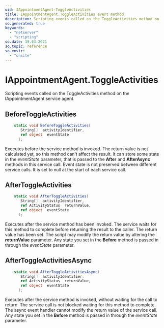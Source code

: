 ```yaml
---
uid: IAppointmentAgent-ToggleActivities
title: IAppointmentAgent.ToggleActivities event method
description: Scripting events called on the ToggleActivities method on the IAppointmentAgent service agent.
so.generated: true
keywords:
  - "netserver"
  - "scripting"
so.date: 19.03.2021
so.topic: reference
so.envir:
  - "onsite"
---
```

# IAppointmentAgent.ToggleActivities

Scripting events called on the <see cref='M:SuperOffice.CRM.Services.IAppointmentAgent.ToggleActivities'>ToggleActivities</see> method on the <see cref='IAppointmentAgent'>IAppointmentAgent</see>  service agent.

## BeforeToggleActivities
```cs
    static void BeforeToggleActivities(
       String[]  activityIdentifier,
       ref object  eventState
      );
```
Executes before the service method is invoked.
The return value is not calculated yet, so this method can't affect the result.
It can store some state in the *eventState* parameter, that is passed to the **After** and **AfterAsync** methods in this service call.
Event state is not preserved between different service calls. It is set to null at the start of each service call.
## AfterToggleActivities
```cs
    static void AfterToggleActivities(
       String[]  activityIdentifier,
       ref ActivityStatus  returnValue,
       ref object  eventState
      );
```
Executes after the service method has been invoked. The service waits for this method to complete before returning the result to the caller.
The return value has been set. The script may modify the return value by altering the **returnValue** parameter.
Any state you set in the **Before** method is passed in through the *eventState* parameter.
## AfterToggleActivitiesAsync
```cs
    static void AfterToggleActivitiesAsync(
       String[]  activityIdentifier,
       ref ActivityStatus  returnValue,
       ref object  eventState
      );
```
Executes after the service method is invoked, without waiting for the call to return.
The service call is not blocked waiting for this method to complete.
The async event handler cannot modify the return value of the service call.
Any state you set in the **Before** method is passed in through the *eventState* parameter.

